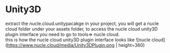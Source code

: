 # Unity3D
 
extract the nucle.cloud.unitypacakge in your project, you will get a nucle cloud folder under your assets folder,
to access the nucle cloud unity3D plugin interface you need to go to tools=> nucle cloud.  
this is how the nucle cloud unity3D plugin interface looks like
![nucle cloud](https://www.nucle.cloud/media/Unity3DPlugin.png | height=360)
